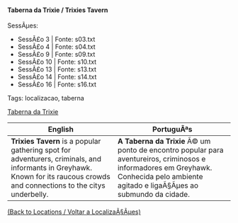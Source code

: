 ﻿
#### Taberna da Trixie / Trixies Tavern

SessÃµes:  
- SessÃ£o 3 | Fonte: s03.txt  
- SessÃ£o 4 | Fonte: s04.txt  
- SessÃ£o 9 | Fonte: s09.txt  
- SessÃ£o 10 | Fonte: s10.txt  
- SessÃ£o 13 | Fonte: s13.txt  
- SessÃ£o 14 | Fonte: s14.txt  
- SessÃ£o 16 | Fonte: s16.txt  

Tags: localizacao, taberna

[Taberna da Trixie](taberna_da_trixie.png)

| English | PortuguÃªs |
|---------|-----------|
| **Trixies Tavern** is a popular gathering spot for adventurers, criminals, and informants in Greyhawk. Known for its raucous crowds and connections to the citys underbelly. | **A Taberna da Trixie** Ã© um ponto de encontro popular para aventureiros, criminosos e informadores em Greyhawk. Conhecida pelo ambiente agitado e ligaÃ§Ãµes ao submundo da cidade. |

[(Back to Locations / Voltar a LocalizaÃ§Ãµes)](localizacoes.md)


























